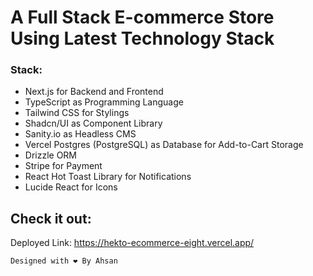 # A Full Stack E-commerce Store Using Latest Technology Stack

### Stack:
-  Next.js for Backend and Frontend
-  TypeScript as Programming Language
-  Tailwind CSS for Stylings
-  Shadcn/UI as Component Library
-  Sanity.io as Headless CMS
-  Vercel Postgres (PostgreSQL) as Database for Add-to-Cart Storage
-  Drizzle ORM
-  Stripe for Payment
-  React Hot Toast Library for Notifications
-  Lucide React for Icons
##  Check it out:
Deployed Link: https://hekto-ecommerce-eight.vercel.app/

```Designed with ❤️ By Ahsan```
